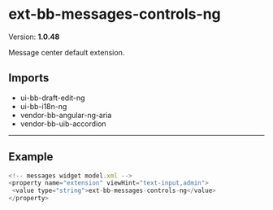 # ext-bb-messages-controls-ng


Version: **1.0.48**

Message center default extension.

## Imports

* ui-bb-draft-edit-ng
* ui-bb-i18n-ng
* vendor-bb-angular-ng-aria
* vendor-bb-uib-accordion

---

## Example

```javascript
<!-- messages widget model.xml -->
<property name="extension" viewHint="text-input,admin">
 <value type="string">ext-bb-messages-controls-ng</value>
</property>
```
